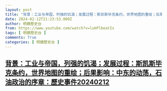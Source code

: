 ```yaml
---
layout: post
title: "背景：工业与帝国，列强的饥渴；发展过程：斯凯斯毕克条约，世界地图的重绘；后果影响：中东的动荡，石油政治的序章：歷史事件20240212"
date: 2024-02-12T21:23:53.000Z
author: 明鏡歷史台
from: https://www.youtube.com/watch?v=lukPlbeatIs
tags: [ 明鏡歷史台 ]
comments: True
categories: [ 明鏡歷史台 ]
---
```

<!--1707773033000-->
[背景：工业与帝国，列强的饥渴；发展过程：斯凯斯毕克条约，世界地图的重绘；后果影响：中东的动荡，石油政治的序章：歷史事件20240212](https://www.youtube.com/watch?v=lukPlbeatIs)
------

<div>

</div>
